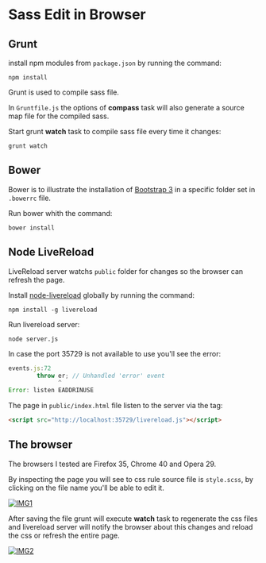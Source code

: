 # Sass Edit in Browser

## Grunt

install npm modules from `package.json` by running the command:

```
npm install
```

Grunt is used to compile sass file.

In `Gruntfile.js` the options of **compass** task will also generate a source map file for the compiled sass.

Start grunt **watch** task to compile sass file every time it changes:

```
grunt watch
```

## Bower

Bower is to illustrate the installation of [Bootstrap 3](http://getbootstrap.com/getting-started/) in a specific folder set in `.bowerrc` file.

Run bower whith the command:

```
bower install
```

## Node LiveReload

LiveReload server watchs `public` folder for changes so the browser can refresh the page.

Install [node-livereload](https://github.com/napcs/node-livereload) globally by running the command:

```
npm install -g livereload
```

Run livereload server:

```
node server.js
```

In case the port 35729 is not available to use you'll see the error:

```javascript
events.js:72
        throw er; // Unhandled 'error' event
              ^
Error: listen EADDRINUSE
```

The page in `public/index.html` file listen to the server via the tag:

```html
<script src="http://localhost:35729/livereload.js"></script>
```

## The browser

The browsers I tested are Firefox 35, Chrome 40 and Opera 29.

By inspecting the page you will see to css rule source file is `style.scss`,
by clicking on the file name you'll be able to edit it.

[![IMG1](http://i.imgur.com/Zk4Rgm2l.jpg)](http://i.imgur.com/Zk4Rgm2.png)

After saving the file grunt will execute **watch** task to regenerate the css files and livereload server will notify
the browser about this changes and reload the css or refresh the entire page.

[![IMG2](http://i.imgur.com/zUsawivl.jpg)](http://i.imgur.com/zUsawiv.png)
